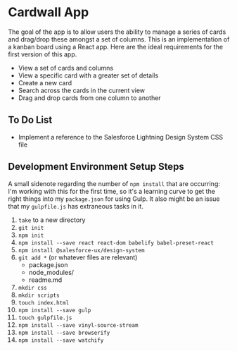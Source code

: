 # Cardwall App
The goal of the app is to allow users the ability to manage a series of cards and drag/drop these amongst a set of columns. This is an implementation of a kanban board using a React app. Here are the ideal requirements for the first version of this app.

- View a set of cards and columns
- View a specific card with a greater set of details
- Create a new card
- Search across the cards in the current view
- Drag and drop cards from one column to another

## To Do List

- Implement a reference to the Salesforce Lightning Design System CSS file

## Development Environment Setup Steps
A small sidenote regarding the number of `npm install` that are occurring: I'm working with this for the first time, so it's a learning curve to get the right things into my `package.json` for using Gulp. It also might be an issue that my `gulpfile.js` has extraneous tasks in it.

1. `take` to a new directory
2. `git init`
3. `npm init`
4. `npm install --save react react-dom babelify babel-preset-react`
5. `npm install @salesforce-ux/design-system`
6. `git add *` (or whatever files are relevant)
	- package.json
	- node_modules/
	- readme.md
7. `mkdir css`
8. `mkdir scripts`
9. `touch index.html`
10. `npm install --save gulp`
11. `touch gulpfile.js`
12. `npm install --save vinyl-source-stream`
13. `npm install --save browserify`
14. `npm install --save watchify`
